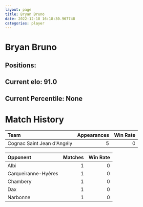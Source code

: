 ```yaml
---  
layout: page  
title: Bryan Bruno  
date: 2022-12-18 16:18:30.967748  
categories: player  
---
```

# Bryan Bruno

## Positions: 

## Current elo: 91.0

## Current Percentile: None

# Match History


| Team                       |   Appearances |   Win Rate |
|:---------------------------|--------------:|-----------:|
| Cognac Saint Jean d'Angély |             5 |          0 |

| Opponent            |   Matches |   Win Rate |
|:--------------------|----------:|-----------:|
| Albi                |         1 |          0 |
| Carqueiranne-Hyères |         1 |          0 |
| Chambery            |         1 |          0 |
| Dax                 |         1 |          0 |
| Narbonne            |         1 |          0 |